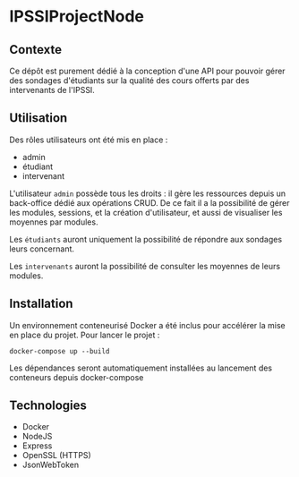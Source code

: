 # IPSSIProjectNode

## Contexte

Ce dépôt est purement dédié à la conception d'une API pour pouvoir gérer des sondages d'étudiants sur la qualité des cours offerts par des intervenants de l'IPSSI.

## Utilisation

Des rôles utilisateurs ont été mis en place :

- admin
- étudiant
- intervenant

L'utilisateur `admin` possède tous les droits : il gère les ressources depuis un back-office dédié aux opérations CRUD.
De ce fait il a la possibilité de gérer les modules, sessions, et la création d'utilisateur, et aussi de visualiser les moyennes par modules.

Les `étudiants` auront uniquement la possibilité de répondre aux sondages leurs concernant.

Les `intervenants` auront la possibilité de consulter les moyennes de leurs modules.

## Installation

Un environnement conteneurisé Docker a été inclus pour accélérer la mise en place du projet.
Pour lancer le projet :

`docker-compose up --build`

Les dépendances seront automatiquement installées au lancement des conteneurs depuis docker-compose

## Technologies

- Docker
- NodeJS
- Express
- OpenSSL (HTTPS)
- JsonWebToken
